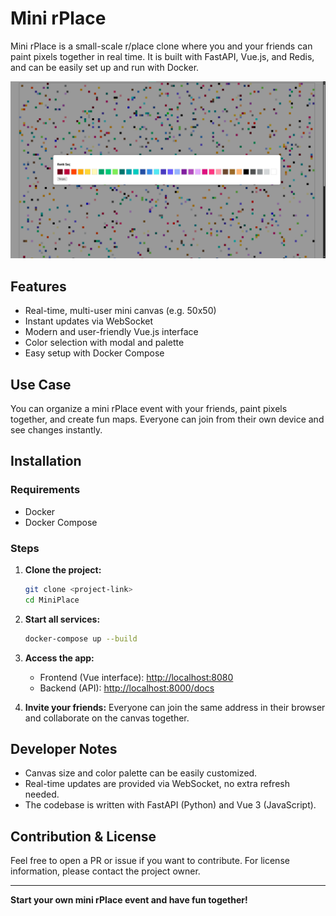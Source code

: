 # Mini rPlace

Mini rPlace is a small-scale r/place clone where you and your friends can paint pixels together in real time. It is built with FastAPI, Vue.js, and Redis, and can be easily set up and run with Docker.

![choose a color](.preview/choose_a_color.png)

## Features
- Real-time, multi-user mini canvas (e.g. 50x50)
- Instant updates via WebSocket
- Modern and user-friendly Vue.js interface
- Color selection with modal and palette
- Easy setup with Docker Compose

## Use Case
You can organize a mini rPlace event with your friends, paint pixels together, and create fun maps. Everyone can join from their own device and see changes instantly.

## Installation

### Requirements
- Docker
- Docker Compose

### Steps

1. **Clone the project:**
   ```bash
   git clone <project-link>
   cd MiniPlace
   ```

2. **Start all services:**
   ```bash
   docker-compose up --build
   ```

3. **Access the app:**
   - Frontend (Vue interface): [http://localhost:8080](http://localhost:8080)
   - Backend (API): [http://localhost:8000/docs](http://localhost:8000/docs)

4. **Invite your friends:**
   Everyone can join the same address in their browser and collaborate on the canvas together.

## Developer Notes
- Canvas size and color palette can be easily customized.
- Real-time updates are provided via WebSocket, no extra refresh needed.
- The codebase is written with FastAPI (Python) and Vue 3 (JavaScript).

## Contribution & License
Feel free to open a PR or issue if you want to contribute. For license information, please contact the project owner.

---

**Start your own mini rPlace event and have fun together!** 